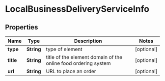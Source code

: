 

# LocalBusinessDeliveryServiceInfo


## Properties

| Name | Type | Description | Notes |
|------------ | ------------- | ------------- | -------------|
|**type** | **String** | type of element |  [optional] |
|**title** | **String** | title of the element domain of the online food ordering system |  [optional] |
|**url** | **String** | URL to place an order |  [optional] |



